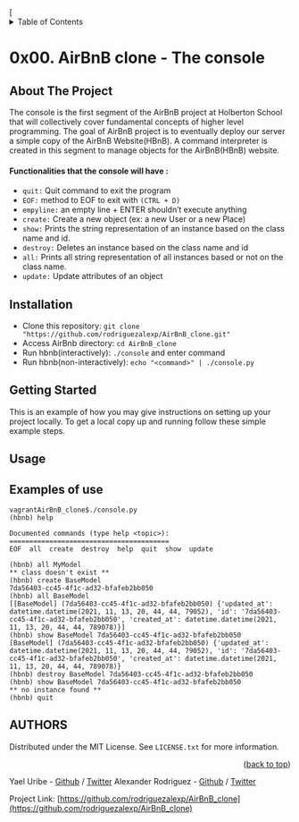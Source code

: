 <div id="top"></div>
[
<!-- TABLE OF CONTENTS -->
<details>
  <summary>Table of Contents</summary>
  <ol>
    <li>
      <a href="#about-the-project">About The Project</a>
      <ul>
        <li><a href="#built-with">Built With</a></li>
      </ul>
    </li>
    <li>
      <a href="#getting-started">Getting Started</a>
      <ul>
        <li><a href="#prerequisites">Prerequisites</a></li>
        <li><a href="#installation">Installation</a></li>
      </ul>
    </li>
    <li><a href="#usage">Usage</a></li>
    <li><a href="#roadmap">Roadmap</a></li>
    <li><a href="#contributing">Contributing</a></li>
    <li><a href="#license">License</a></li>
    <li><a href="#contact">Contact</a></li>
    <li><a href="#acknowledgments">Acknowledgments</a></li>
  </ol>
</details>


# 0x00. AirBnB clone - The console


<!-- ABOUT THE PROJECT -->
## About The Project

The console is the first segment of the AirBnB project at Holberton School that will collectively cover fundamental concepts of higher level programming. The goal of AirBnB project is to eventually deploy our server a simple copy of the AirBnB Website(HBnB). A command interpreter is created in this segment to manage objects for the AirBnB(HBnB) website.

#### Functionalities that the console will have :

* `quit:` Quit command to exit the program
* `EOF:` method to EOF to exit with `(CTRL + D)`
* `empyline:` an empty line + ENTER shouldn’t execute anything
* `create:` Create a new object (ex: a new User or a new Place)
* `show:` Prints the string representation of an instance based on the class name and id. 
* `destroy:` Deletes an instance based on the class name and id
* `all:` Prints all string representation of all instances based or not on the class name. 
* `update:` Update attributes of an object

## Installation
* Clone this repository: `git clone "https://github.com/rodriguezalexp/AirBnB_clone.git"`
* Access AirBnb directory: `cd AirBnB_clone`
* Run hbnb(interactively): `./console` and enter command
* Run hbnb(non-interactively): `echo "<command>" | ./console.py`

<!-- GETTING STARTED -->
## Getting Started

This is an example of how you may give instructions on setting up your project locally.
To get a local copy up and running follow these simple example steps.


<!-- USAGE EXAMPLES -->
## Usage

## Examples of use
```
vagrantAirBnB_clone$./console.py
(hbnb) help

Documented commands (type help <topic>):
========================================
EOF  all  create  destroy  help  quit  show  update

(hbnb) all MyModel
** class doesn't exist **
(hbnb) create BaseModel
7da56403-cc45-4f1c-ad32-bfafeb2bb050
(hbnb) all BaseModel
[[BaseModel] (7da56403-cc45-4f1c-ad32-bfafeb2bb050) {'updated_at': datetime.datetime(2021, 11, 13, 20, 44, 44, 79052), 'id': '7da56403-cc45-4f1c-ad32-bfafeb2bb050', 'created_at': datetime.datetime(2021, 11, 13, 20, 44, 44, 789078)}]
(hbnb) show BaseModel 7da56403-cc45-4f1c-ad32-bfafeb2bb050
[BaseModel] (7da56403-cc45-4f1c-ad32-bfafeb2bb050) {'updated_at': datetime.datetime(2021, 11, 13, 20, 44, 44, 79052), 'id': '7da56403-cc45-4f1c-ad32-bfafeb2bb050', 'created_at': datetime.datetime(2021, 11, 13, 20, 44, 44, 789078)}
(hbnb) destroy BaseModel 7da56403-cc45-4f1c-ad32-bfafeb2bb050
(hbnb) show BaseModel 7da56403-cc45-4f1c-ad32-bfafeb2bb050
** no instance found **
(hbnb) quit
```

<!-- AUTHORS -->
## AUTHORS

Distributed under the MIT License. See `LICENSE.txt` for more information.

<p align="right">(<a href="#top">back to top</a>)</p>

Yael Uribe - [Github](https://github.com/YaelUribe) / [Twitter](https://twitter.com/NeisseriaGI) 
Alexander Rodriguez - [Github](https://github.com/rodriguezalexp) / [Twitter](https://twitter.com/rodriguezalexp) 


Project Link: [https://github.com/rodriguezalexp/AirBnB_clone](https://github.com/rodriguezalexp/AirBnB_clone)


